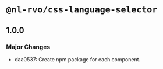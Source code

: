# `@nl-rvo/css-language-selector`

## 1.0.0

### Major Changes

- daa0537: Create npm package for each component.
